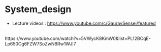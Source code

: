 # System_design

- Lecture videos : https://www.youtube.com/c/GauravSensei/featured
 <br>
    https://www.youtube.com/watch?v=5VWycK8KmW0&list=PL12BCqE-Lp650Cg6FZW7SoZwN8Rw1WJI7
    
  

